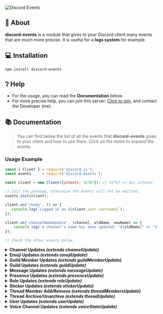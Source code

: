 ![Discord Events](https://i.imgur.com/sKJRQXq.png)

## 📖 About
**discord-events** is a module that gives to your Discord client many events that are much more precise.
It is useful for a **logs system** for example.

## 💻 Installation
```
npm install discord-events
```

## ❔ Help
- For the usage, you can read the **Documentation** below.
-  For more precise help, you can join this server: [Click to join](https://discord.gg/4b3X43JDQs), and contact the Developer  (me).

## 📚 Documentation
> You can find below the list of all the events that **discord-events** gives to your client and how to use them.
> *Click on the name to expand the events.*

### Usage Example
```js
const { Client } = require('discord.js');
const events     = require('discord-events');

const client = new Client({intents: 32767}); // 32767 => ALL intents

// Init the package, otherwise the events will not be emitted.
events.init(client);

client.on('ready', () => {
   console.log(`Logged in as ${client.user.username}`);
});

client.on('channelNameUpdate', (channel, oldName, newName) => {
	console.log(`A channel's name has been updated: "${oldName}" => "${newName}"`);
});

// Check the other events below.
```

<details><summary><strong>Channel Updates <i>(extends channelUpdate)</i></strong></summary><br/>
<h3><strong>channelNameUpdate</strong></h3><br/>
<h4>📡 Emitted when a channel's name is updated.</h4>

| **Parameter** | **Type** | **Description** |
| --- | --- | --- |
| channel | [GuildChannel](https://discord.js.org/#/docs/discord.js/stable/class/GuildChannel) | The channel whose name has been updated. |
| oldName | [String](https://developer.mozilla.org/fr/docs/Web/JavaScript/Reference/Global_Objects/String) | The old channel's name. |
| newName | [String](https://developer.mozilla.org/fr/docs/Web/JavaScript/Reference/Global_Objects/String) | The new channel's name |

**Exemple :**
```js
client.on('channelNameUpdate', (channel, oldName, newName) => {
	console.log(`A channel's name has been updated: "${oldName}" => "${newName}"`);
});
```
---

<h3><strong>channelParentUpdate</strong></h3><br/>
<h4>📡 Emitted when a channel's parent is updated.</h4>

| **Parameter** | **Type** | **Description** |
| --- | --- | --- |
| channel | [GuildChannel](https://discord.js.org/#/docs/discord.js/stable/class/GuildChannel) | The channel whose parent has been updated. |
| oldParent | [CategoryChannel](https://discord.js.org/#/docs/discord.js/stable/class/CategoryChannel) | The old channel's parent. |
| newParent | [CategoryChannel](https://discord.js.org/#/docs/discord.js/stable/class/CategoryChannel) | The new channel's parent. |

**Example :**
```js
client.on('channelParentUpdate', (channel, oldParent, newParent) => {
	console.log(`A channel's parent has been updated: ${oldParent.id} => ${newParent.id}`);
});
```

---

<h3><strong>channelPermissionOverwritesUpdate</strong></h3><br/>
<h4>📡 Emitted when the permissions of a channel are updated.</h4>

| **Parameter** | **Type** | **Description** |
| --- | --- | --- |
| channel | [GuildChannel](https://discord.js.org/#/docs/discord.js/stable/class/GuildChannel) | The channel whose permissions have been updated. |
| oldPermissions | [PermissionOverwrites](https://discord.js.org/#/docs/discord.js/stable/class/PermissionOverwrites) | The old channel's permissions. |
| newPermissions | [PermissionOverwrites](https://discord.js.org/#/docs/discord.js/stable/class/PermissionOverwrites) | The new channel's permissions. |

**Example :**
```js
client.on('channelPermissionOverwritesUpdate', (channel, oldPermissions, newPermissions) => {
	console.log('The permissions of a channel have been updated :');
	console.log(oldPermissions, newPermissions);
});
```

---

<h3><strong>channelNsfwStateUpdate</strong></h3><br/>
<h4>📡 Emitted when someone enable/disable the "Age-Restricted Channel" option for a channel.</h4>

| **Parameter** | **Type** | **Description** |
| --- | --- | --- |
| channel | [BaseGuildTextChannel](https://discord.js.org/#/docs/discord.js/stable/class/BaseGuildTextChannel) | The channel whose NSFW state has been updated. |
| nsfw | [Boolean](https://developer.mozilla.org/fr/docs/Web/JavaScript/Reference/Global_Objects/Boolean) | Wether the channel is NSFW or not. |

**Example :**
```js
client.on('channelNsfwStateUpdate', (channel, nsfw) => {
	console.log(`NSFW state has been ${nsfw ? 'enabled' : 'disabled'} in a channel.`);
});
```

---

<h3><strong>channelRateLimitUpdate</strong></h3><br/>
<h4>📡Emitted when a channel's slowmode is updated.</h4>

| **Parameter** | **Type** | **Description** |
| --- | --- | --- |
| channel | [BaseGuildTextChannel](https://discord.js.org/#/docs/discord.js/stable/class/BaseGuildTextChannel) | The channel whose slowmode has been updated. |
| oldRateLimit | [Number](https://developer.mozilla.org/en-US/docs/Web/JavaScript/Reference/Global_Objects/Number) | The old channel's slowmode (in seconds). |
| newRateLimit | [Number](https://developer.mozilla.org/en-US/docs/Web/JavaScript/Reference/Global_Objects/Number) | The new channel's slowmode (in seconds). |

**Example :**
```js
client.on('channelRateLimitUpdate', (channel, oldRateLimit, newRateLimit) => {
	console.log(`A channel's slowmode has been updated: ${oldRateLimit} => ${newRateLimit}`);
});
```

---

<h3><strong>channelTopicUpdate</strong></h3><br/>
<h4>📡 Emitted when a channel's topic is updated.</h4>

| **Parameter** | **Type** | **Description** |
| --- | --- | --- |
| channel | [BaseGuildTextChannel](https://discord.js.org/#/docs/discord.js/stable/class/BaseGuildTextChannel) | The channel whose topic has been updated. |
| oldTopic | [String](https://developer.mozilla.org/fr/docs/Web/JavaScript/Reference/Global_Objects/String) | The old channel's topic. |
| newTopic | [String](https://developer.mozilla.org/fr/docs/Web/JavaScript/Reference/Global_Objects/String) | The new channel's topic. |

**Example :**
```js
client.on('channelTopicUpdate', (channel, oldTopic, newTopic) => {
	console.log(`A channel's topic has been updated: "${oldTopic}" => "${newTopic}"`);
});
```

---

<h3><strong>channelRtcRegionUpdate</strong></h3><br/>
<h4>📡 Emitted when a voice channel's RTC region is updated.</h4>

| **Parameter** | **Type** | **Description** |
| --- | --- | --- |
| channel | [BaseGuildVoiceChannel](https://discord.js.org/#/docs/discord.js/stable/class/BaseGuildVoiceChannel) | The voice channel whose RTC region has been updated. |
| oldRtcRegion | [String](https://developer.mozilla.org/en-US/docs/Web/JavaScript/Reference/Global_Objects/String) | The old channel's RTC region. |
| newRtcRegion | [String](https://developer.mozilla.org/en-US/docs/Web/JavaScript/Reference/Global_Objects/String) | The new channel's RTC region |

**Example :**
```js
client.on('channelRtcRegionUpdate', (channel, oldRtcRegion, newRtcRegion) => {
	console.log(`A voice channel's RTC region has been updated: "${oldRtcRegion}" => "${newRtcRegion}"`);
});
```

---

<h3><strong>channelUserLimitUpdate</strong></h3><br/>
<h4>📡 Emitted when a voice channel's user limit is updated.</h4>

| **Parameter** | **Type** | **Description** |
| --- | --- | --- |
| channel | [BaseGuildVoiceChannel](https://discord.js.org/#/docs/discord.js/stable/class/BaseGuildVoiceChannel) | The voice channel whose user limit has been updated. |
| oldUserLimit | [Number](https://developer.mozilla.org/en-US/docs/Web/JavaScript/Reference/Global_Objects/Number) | The old channel's user limit. |
| newUserLimit | [Number](https://developer.mozilla.org/en-US/docs/Web/JavaScript/Reference/Global_Objects/Number) | The new channel's user limit. |

**Example :**
```js
client.on('channelUserLimitUpdate', (channel, oldUserLimit, newUserLimit) => {
	console.log(`A voice channel's user limit has been updated: ${oldUserLimit} => ${newUserLimit}`);
});
```

---

<h3><strong>channelBitrateUpdate</strong></h3><br/>
<h4>📡 Emitted when a voice channel's bitrate is updated.</h4>

| **Parameter** | **Type** | **Description** |
| --- | --- | --- |
| channel | [BaseGuildVoiceChannel](https://discord.js.org/#/docs/discord.js/stable/class/BaseGuildVoiceChannel) | The voice channel whose bitrate has been updated. |
| oldBitrate | [Number](https://developer.mozilla.org/en-US/docs/Web/JavaScript/Reference/Global_Objects/Number) | The old channel's bitrate. |
| newBitrate | [Number](https://developer.mozilla.org/en-US/docs/Web/JavaScript/Reference/Global_Objects/Number) | The new channel's bitrate. |

**Example :**
```js
client.on('channelBitrateUpdate', (channel, oldBitrate, newBitrate) => {
	console.log(`A voice channel's bitrate has been updated: ${oldBitrate} => ${newBitrate}`);
});
```
</details>

<details><summary><strong>Emoji Updates <i>(extends emojiUpdate)</i></strong></summary><br/>
<h3><strong>emojiNameUpdate</strong></h3><br/>
<h4>📡 Emitted when an emoji's name is updated.</h4>

| **Parameter** | **Type** | **Description** |
| --- | --- | --- |
| emoji | [BaseGuildEmoji](https://discord.js.org/#/docs/discord.js/stable/class/BaseGuildEmoji) | The emoji whose name has been updated. |
| oldName | [String](https://developer.mozilla.org/en-US/docs/Web/JavaScript/Reference/Global_Objects/String) | The old emoji's name. |
| newName | [String](https://developer.mozilla.org/en-US/docs/Web/JavaScript/Reference/Global_Objects/String) | The new emoji's name. |

**Example :**
```js
client.on('emojiNameUpdate', (emoji, oldName, newName) => {
	console.log(`An emoji's name has been updated: "${oldName}" => "${newName}"`);
});
```
</details>

<details><summary><strong>Guild Member Updates <i>(extends guildMemberUpdate)</i></strong></summary><br/>
<h3><strong>guildMemberNicknameUpdate</strong></h3><br/>
<h4>📡 Emitted when a guild member's nickname is updated.</h4>

| **Parameter** | **Type** | **Description** |
| --- | --- | --- |
| member | [GuildMember](https://discord.js.org/#/docs/discord.js/stable/class/GuildMember) | The guild member whose nickname has been updated. |
| oldNickname | [String](https://developer.mozilla.org/en-US/docs/Web/JavaScript/Reference/Global_Objects/String) \| [undefined](https://developer.mozilla.org/fr/docs/Web/JavaScript/Reference/Global_Objects/undefined) | The old guild member's nickname. |
| newNickname | [String](https://developer.mozilla.org/en-US/docs/Web/JavaScript/Reference/Global_Objects/String) \| [undefined](https://developer.mozilla.org/fr/docs/Web/JavaScript/Reference/Global_Objects/undefined) | The new guild member's nickname. |

**Example :**
```js
client.on('guildMemberNicknameUpdate', (member, oldNickname, newNickname) => {
	console.log(`A guild member's nickname has been updated: "${oldNickname}" => "${newNickname}"`);
});
```

---

<h3><strong>guildMemberBoostStart</strong></h3><br/>
<h4>📡 Emitted when a guild member start boosting the server.</h4>

| **Parameter** | **Type** | **Description** |
| --- | --- | --- |
| member | [GuildMember](https://discord.js.org/#/docs/discord.js/stable/class/GuildMember) | The guild member who started boosting. |

**Example :**
```js
client.on('guildMemberBoostStart', (member) => {
	console.log(`A guild member started boosting the server "${member.guild.name}"`);
});
```

---

<h3><strong>guildMemberBoostStart</strong></h3><br/>
<h4>📡 Emitted when a guild member stop boosting the server.</h4>

| **Parameter** | **Type** | **Description** |
| --- | --- | --- |
| member | [GuildMember](https://discord.js.org/#/docs/discord.js/stable/class/GuildMember) | The guild member who stopped boosting. |

**Example :**
```js
client.on('guildMemberBoostStop', (member) => {
	console.log(`A guild member stopped boosting the server "${member.guild.name}"`);
});
```

---

<h3><strong>guildMemberTimeout</strong></h3><br/>
<h4>📡 Emitted when a guild member get timed out.</h4>

| **Parameter** | **Type** | **Description** |
| --- | --- | --- |
| member | [GuildMember](https://discord.js.org/#/docs/discord.js/stable/class/GuildMember) | The guild member who has been timed out. |

**Example :**
```js
client.on('guildMemberTimeout', (member) => {
	console.log(`${member.user.tag} has been timed out.`);
});
```

---

<h3><strong>guildMemberTimeoutRemove</strong></h3><br/>
<h4>📡 Emitted when a guild member's timeout is removed.</h4>

| **Parameter** | **Type** | **Description** |
| --- | --- | --- |
| member | [GuildMember](https://discord.js.org/#/docs/discord.js/stable/class/GuildMember) | The guild member whose timeout has been removed. |

**Example :**
```js
client.on('guildMemberTimeoutRemove', (member) => {
	console.log(`${member.user.tag} timeout has been removed.`);
});
```

---

<h3><strong>guildMemberRoleAdd</strong></h3><br/>
<h4>📡 Emitted when a role is added to a guild member.</h4>

| **Parameter** | **Type** | **Description** |
| --- | --- | --- |
| member | [GuildMember](https://discord.js.org/#/docs/discord.js/stable/class/GuildMember) | The guild member who reveived the role. |
| role | [Role](https://discord.js.org/#/docs/discord.js/stable/class/Role) | The role that has been added to the guild member. |

**Example :**
```js
client.on('guildMemberRoleAdd', (member, role) => {
	console.log(`The "${role.name}" has been added to ${member.user.tag}.`);
});
```

---

<h3><strong>guildMemberRoleRemove</strong></h3><br/>
<h4>📡 Emitted when a role is added to a guild member.</h4>

| **Parameter** | **Type** | **Description** |
| --- | --- | --- |
| member | [GuildMember](https://discord.js.org/#/docs/discord.js/stable/class/GuildMember) | The guild member who lost the role. |
| role | [Role](https://discord.js.org/#/docs/discord.js/stable/class/Role) | The role that has been removed from the guild member. |

**Example :**
```js
client.on('guildMemberRoleRemove', (member, role) => {
	console.log(`The "${role.name}" has been removed from ${member.user.tag}.`);
});
```
</details>

<details><summary><strong>Guild Updates <i>(extends guildUpdate)</i></strong></summary><br/>
<h3><strong>guildBannerUpdate</strong></h3><br/>
<h4>📡 Emitted when a guild's banned is updated.</h4>

| **Parameter** | **Type** | **Description** |
| --- | --- | --- |
| guild | [BaseGuild](https://discord.js.org/#/docs/discord.js/stable/class/BaseGuild) | The guild whose banner has been updated. |
| oldBannerURL | [String](https://developer.mozilla.org/en-US/docs/Web/JavaScript/Reference/Global_Objects/String) \| [undefined](https://developer.mozilla.org/fr/docs/Web/JavaScript/Reference/Global_Objects/undefined) | The old guild's banner URL. |
| newBannerURL | [String](https://developer.mozilla.org/en-US/docs/Web/JavaScript/Reference/Global_Objects/String) \| [undefined](https://developer.mozilla.org/fr/docs/Web/JavaScript/Reference/Global_Objects/undefined) | The new guild's banner URL. |

**Example :**
```js
client.on('guildBannerUpdate', (guild, oldBannerURL, newBannerURL) => {
	console.log(`A guild's banner has been updated: ${oldBannerURL} => ${newBannerURL}`);
});
```

---

<h3><strong>guildDescriptionUpdate</strong></h3><br/>
<h4>📡 Emitted when a guild's description is updated.</h4>

| **Parameter** | **Type** | **Description** |
| --- | --- | --- |
| guild | [BaseGuild](https://discord.js.org/#/docs/discord.js/stable/class/BaseGuild) | The guild whose description has been uptated. |
| oldDescription | [String](https://developer.mozilla.org/en-US/docs/Web/JavaScript/Reference/Global_Objects/String) \| [undefined](https://developer.mozilla.org/fr/docs/Web/JavaScript/Reference/Global_Objects/undefined) | The old guild's description. |
| newDescription | [String](https://developer.mozilla.org/en-US/docs/Web/JavaScript/Reference/Global_Objects/String) \| [undefined](https://developer.mozilla.org/fr/docs/Web/JavaScript/Reference/Global_Objects/undefined) | The new guild's description. |

**Example :**
```js
client.on('guildDescriptionUpdate', (guild, oldDescription, newDescription) => {
	console.log(`A guild's description has been updated: "${oldDescription}" => "${newDescription}"`);
});
```

---

<h3><strong>guildIconUpdate</strong></h3><br/>
<h4>📡 Emitted when a guild's icon is updated.</h4>

| **Parameter** | **Type** | **Description** |
| --- | --- | --- |
| guild | [BaseGuild](https://discord.js.org/#/docs/discord.js/stable/class/BaseGuild) | The guild whose icon has been updated. |
| oldIconURL | [String](https://developer.mozilla.org/en-US/docs/Web/JavaScript/Reference/Global_Objects/String) \| [undefined](https://developer.mozilla.org/fr/docs/Web/JavaScript/Reference/Global_Objects/undefined) | The old guild's icon URL. |
| newIconURL | [String](https://developer.mozilla.org/en-US/docs/Web/JavaScript/Reference/Global_Objects/String) \| [undefined](https://developer.mozilla.org/fr/docs/Web/JavaScript/Reference/Global_Objects/undefined) | The new guild's icon URL. |

**Example :**
```js
client.on('guildIconUpdate', (guild, oldIconURL, newIconURL) => {*
	console.log(`A guild's icon has been updated: ${oldIconURL} => ${newIconURL}`);
});
```

---

<h3><strong>guildNameUpdate</strong></h3><br/>
<h4>📡 Emitted when a guild's name is updated.</h4>

| **Parameter** | **Type** | **Description** |
| --- | --- | --- |
| guild | [BaseGuild](https://discord.js.org/#/docs/discord.js/stable/class/BaseGuild) | The guild whose name has been updated. |
| oldName | [String](https://developer.mozilla.org/en-US/docs/Web/JavaScript/Reference/Global_Objects/String) | The old guild's name. |
| newName | [String](https://developer.mozilla.org/en-US/docs/Web/JavaScript/Reference/Global_Objects/String) | The new guild's name. |

**Example :**
```js
client.on('guildNameUpdate', (guild, oldName, newName) => {
	console.log(`A guild's name has been updated: "${oldName}" => "${newName"`);
});
```

--- 

<h3><strong>guildMfaLevelUpdate</strong></h3><br/>
<h4>📡 Emitted when a guild's MFA level is updated.</h4>

| **Parameter** | **Type** | **Description** |
| --- | --- | --- |
| guild | [BaseGuild](https://discord.js.org/#/docs/discord.js/stable/class/BaseGuild) | The guild whose MFA level has been updated. |
| oldMfaLevel | [MFALevel](https://discord.js.org/#/docs/discord.js/stable/typedef/MFALevel) | The old guild's MFA level. |
| newMfaLevel | [MFALevel](https://discord.js.org/#/docs/discord.js/stable/typedef/MFALevel) | The new guild's MFA level. |

**Example :**
```js
client.on('guildMfaLevelUpdate', (guild, oldMfaLevel, newMfaLevel) => {
	console.log(`A guild's MFA level has been updated: "${oldMfaLevel}" => "${newMfaLevel}"`);
});
```

---

<h3><strong>guildNsfwLevelUpdate</strong></h3><br/>
<h4>📡 Emitted when a guild's NSFW level is updated.</h4>

| **Parameter** | **Type** | **Description** |
| --- | --- | --- |
| guild | [BaseGuild](https://discord.js.org/#/docs/discord.js/stable/class/BaseGuild) | The guild whose NSFW level has been updated. |
| oldNsfwLevel | [NSFWLevel](https://discord.js.org/#/docs/discord.js/stable/typedef/NSFWLevel) | The old guild's NSFW level. |
| newNsfwLevel | [NSFWLevel](https://discord.js.org/#/docs/discord.js/stable/typedef/NSFWLevel) | The new guild's NSFW level. |

**Example :**
```js
client.on('guildNsfwLevelUpdate', (guild, oldNsfwLevel, newNsfwLevel) => {
	console.log(`A guild's NSFW level has been updated: "${oldNsfwLevel}" => "${newNsfwLevel}"`);
});
```

---

<h3><strong>guildAfkChannelUpdate</strong></h3><br/>
<h4>📡 Emitted when a guild's AFK channel is updated.</h4>

| **Parameter** | **Type** | **Description** |
| --- | --- | --- |
| guild | [BaseGuild](https://discord.js.org/#/docs/discord.js/stable/class/BaseGuild) | The guild whose AFK channel has been updated. |
| oldAfkChannel | [VoiceChannel](https://discord.js.org/#/docs/discord.js/stable/class/VoiceChannel) \| [undefined](https://developer.mozilla.org/fr/docs/Web/JavaScript/Reference/Global_Objects/undefined) | The old guild's AFK channel. |
| newAfkChannel | [VoiceChannel](https://discord.js.org/#/docs/discord.js/stable/class/VoiceChannel) \| [undefined](https://developer.mozilla.org/fr/docs/Web/JavaScript/Reference/Global_Objects/undefined) | The new guild's AFK channel. |

**Example :**
```js
client.on('guildAfkChannelUpdate', (guild, oldAfkChannel, newAfkChannel) => {
   console.log(`A guild's AFK channel has been updated: ${oldAfkChannel?.name} => ${newAfkChannel?.name}`);
});
```

---

<h3><strong>guildOwnerUpdate</strong></h3><br/>
<h4>📡 Emitted when a guild's owner transfers the ownership.</h4>

| **Parameter** | **Type** | **Description** |
| --- | --- | --- |
| guild | [BaseGuild](https://discord.js.org/#/docs/discord.js/stable/class/BaseGuild) | The guild whose owner has been updated. |
| oldOwner | [User](https://discord.js.org/#/docs/discord.js/stable/class/User) | The old guild's owner. |
| newOwner | [User](https://discord.js.org/#/docs/discord.js/stable/class/User) | The new guild's owner. |

**Example :**
```js
client.on('guildOwnerUpdate', (guild, oldOwner, newOwner) => {
   console.log(`A guild's ownership has been transfered: ${oldOwner.tag} => ${newOwner.tag}`);
});
```

---

<h3><strong>guildRulesChannelUpdate</strong></h3><br/>
<h4>📡 Emitted when a guild's rules channel is updated.</h4>

| **Parameter** | **Type** | **Description** |
| --- | --- | --- |
| guild | [BaseGuild](https://discord.js.org/#/docs/discord.js/stable/class/BaseGuild) | The guild whose owner has been updated. |
| oldRulesChannel  | [TextChannel](https://discord.js.org/#/docs/discord.js/stable/class/TextChannel) \| [undefined](https://developer.mozilla.org/fr/docs/Web/JavaScript/Reference/Global_Objects/undefined) | The old guild's rules channel. |
| newRulesChannel | [TextChannel](https://discord.js.org/#/docs/discord.js/stable/class/TextChannel) \| [undefined](https://developer.mozilla.org/fr/docs/Web/JavaScript/Reference/Global_Objects/undefined) | The new guild's rules channel. |

**Example :**
```js
client.on('guildRulesChannelUpdate', (guild, oldRulesChannel, newRulesChannel) => {
   console.log(`A guild's rules channel has been updated: ${oldRulesChannel?.name} => ${newRulesChannel?.name}`);
});
```
---

<h3><strong>guildSystemChannelUpdate</strong></h3><br/>
<h4>📡 Emitted when a guild's system channel is updated.</h4>

| **Parameter** | **Type** | **Description** |
| --- | --- | --- |
| guild | [BaseGuild](https://discord.js.org/#/docs/discord.js/stable/class/BaseGuild) | The guild whose system channel has been updated. |
| oldSystemChannel | [TextChannel](https://discord.js.org/#/docs/discord.js/stable/class/TextChannel) \| [undefined](https://developer.mozilla.org/fr/docs/Web/JavaScript/Reference/Global_Objects/undefined) | The old guild' system channel. |
| newSystemChannel | [TextChannel](https://discord.js.org/#/docs/discord.js/stable/class/TextChannel) \| [undefined](https://developer.mozilla.org/fr/docs/Web/JavaScript/Reference/Global_Objects/undefined) | The new guild' system channel. |

**Example :**
```js
client.on('guildSystemChannelUpdate', (guild, oldSystemChannel, newSystemChannel) => {
   console.log(`A guild' system channel has been updated: ${oldSystemChannel?.name} => ${newSystemChannel?.name}`);
});
```

---

<h3><strong>guildVerified</strong></h3><br/>
<h4>📡 Emitted when a guild gets verified.</h4>

| **Parameter** | **Type** | **Description** |
| --- | --- | --- |
| guild | [BaseGuild](https://discord.js.org/#/docs/discord.js/stable/class/BaseGuild) | The guild that has been verified. |

**Example :**
```js
client.on('guildVerified', (guild) => {
   console.log(`The guild "${guild.name}" has been verified.`);
});
```

---

<h3><strong>guildPartnered</strong></h3><br/>
<h4>📡 Emitted when a guild gets verified.</h4>

| **Parameter** | **Type** | **Description** |
| --- | --- | --- |
| guild | [BaseGuild](https://discord.js.org/#/docs/discord.js/stable/class/BaseGuild) | The guild that has been verified. |

**Example :**
```js
client.on('guildPartnered', (guild) => {
   console.log(`The guild "${guild.name}" has been partnered.`);
});
```
</details>


<details><summary><strong>Message Updates <i>(extends messageUpdate)</i></strong></summary><br/>
<h3><strong>messageContentUpdate</strong></h3><br/>
<h4>📡 Emitted when a message's content is updated.</h4>

| **Parameter** | **Type** | **Description** |
| --- | --- | --- |
| message | [Message](https://discord.js.org/#/docs/discord.js/stable/class/Message) | The message that has been edited. |
| oldContent | [String](https://developer.mozilla.org/fr/docs/Web/JavaScript/Reference/Global_Objects/String) \| [undefined](https://developer.mozilla.org/fr/docs/Web/JavaScript/Reference/Global_Objects/undefined) | The old message's content. |
| newContent | [String](https://developer.mozilla.org/fr/docs/Web/JavaScript/Reference/Global_Objects/String) \| [undefined](https://developer.mozilla.org/fr/docs/Web/JavaScript/Reference/Global_Objects/undefined) | The new message's content. |

**Example :**
```js
client.on('messageContentUpdate', (message, oldContent, newContent) => {
   console.log(`A message has been edited in #${message.channel.name} channel: "${oldContent}" => "${newContent}"`);
});
```

---

<h3><strong>messageAttachmentsUpdate</strong></h3><br/>
<h4>📡 Emitted when the attachments of a message are updated.</h4>

| **Parameter** | **Type** | **Description** |
| --- | --- | --- |
| message | [Message](https://discord.js.org/#/docs/discord.js/stable/class/Message) | The message that has been edited. |
| oldAttachments | [Collection](https://discord.js.org/#/docs/collection/main/class/Collection)<[Snowflake](https://discord.js.org/#/docs/discord.js/stable/typedef/Snowflake), [MessageAttachment](https://discord.js.org/#/docs/discord.js/stable/class/MessageAttachment)> \| [undefined](https://developer.mozilla.org/fr/docs/Web/JavaScript/Reference/Global_Objects/undefined) | The old attachments of the message. |
| newAttachments | [Collection](https://discord.js.org/#/docs/collection/main/class/Collection)<[Snowflake](https://discord.js.org/#/docs/discord.js/stable/typedef/Snowflake), [MessageAttachment](https://discord.js.org/#/docs/discord.js/stable/class/MessageAttachment)> \| [undefined](https://developer.mozilla.org/fr/docs/Web/JavaScript/Reference/Global_Objects/undefined) | The new attachments of the message. |

**Example :**
```js
client.on('messageAttachmentsUpdate', (message, oldAttachments, newAttachments) => {
   console.log(`The attachments of a message have been updated :`);
   console.log(oldAttachments, newAttachments);
});
```
</details>

<details><summary><strong>Presence Updates <i>(extends presenceUpdate)</i></strong></summary><br/>
<h3><strong>guildMemberPresenceStatusUpdate</strong></h3><br/>
<h4>📡 Emitted when a guild member's status is updated.</h4>

| **Parameter** | **Type** | **Description** |
| --- | --- | --- |
| member | [GuildMember](https://discord.js.org/#/docs/discord.js/stable/class/GuildMember) | The guild member whose status has been updated. |
| oldStatus | [PresenceStatus](https://discord.js.org/#/docs/discord.js/stable/typedef/PresenceStatus) | The old guild member's status. |
| newStatus | [PresenceStatus](https://discord.js.org/#/docs/discord.js/stable/typedef/PresenceStatus) | The new guild member's status. |

**Example :**
```js
client.on('guildMemberPresenceStatusUpdate', (member, oldStatus, newStatus) => {
   console.log(`A guild member's status has been updated: ${oldStatus} => ${newStatus}`);
});
```

---

<h3><strong>guildMemberOnline</strong></h3><br/>
<h4>📡 Emitted when a guild member goes online ('online', 'idle', 'dnd').</h4>

| **Parameter** | **Type** | **Description** |
| --- | --- | --- |
| member | [GuildMember](https://discord.js.org/#/docs/discord.js/stable/class/GuildMember) | The guild member who is now online. |
| oldStatus | [PresenceStatus](https://discord.js.org/#/docs/discord.js/stable/typedef/PresenceStatus) | The old guild member's status. |
| newStatus | [PresenceStatus](https://discord.js.org/#/docs/discord.js/stable/typedef/PresenceStatus) | The new guild member's status. |

**Example :**
```js
client.on('guildMemberOnline', (member, oldStatus, newStatus) => {
   console.log(`A guild member is now online (${newStatus})`);
});
```

---

<h3><strong>guildMemberOffline</strong></h3><br/>
<h4>📡 Emitted when a guild member goes offline.</h4>

| **Parameter** | **Type** | **Description** |
| --- | --- | --- |
| member | [GuildMember](https://discord.js.org/#/docs/discord.js/stable/class/GuildMember) | The guild member who is now offline. |
| oldStatus | [PresenceStatus](https://discord.js.org/#/docs/discord.js/stable/typedef/PresenceStatus) | The old guild member's status. |
| newStatus | [PresenceStatus](https://discord.js.org/#/docs/discord.js/stable/typedef/PresenceStatus) | The new guild member's status. |

**Example :**
```js
client.on('guildMemberOnline', (member, oldStatus, newStatus) => {
   console.log(`A guild member is now offline.`);
});
```

---

<h3><strong>guildMemberActivitiesUpdate</strong></h3><br/>
<h4>📡 Emitted when the activites of a guild member are updated.</h4>

| **Parameter** | **Type** | **Description** |
| --- | --- | --- |
| member | [GuildMember](https://discord.js.org/#/docs/discord.js/stable/class/GuildMember) | The guild member whose activites have been updated. |
| oldActivites | [Array](https://developer.mozilla.org/en-US/docs/Web/JavaScript/Reference/Global_Objects/Array)<[Activity](https://discord.js.org/#/docs/discord.js/stable/class/Activity)> | The old guild member's activites. |
| newActivites | [Array](https://developer.mozilla.org/en-US/docs/Web/JavaScript/Reference/Global_Objects/Array)<[Activity](https://discord.js.org/#/docs/discord.js/stable/class/Activity)> | The new guild member's activities. |

**Example :**
```js
client.on('guildMemberActivitiesUpdate', (member, oldActivites, newActivites) => {
   console.log(`The activites of a guild member have been updated :`);
   console.log(oldActivites, newActivites);
});
```
</details>

<details><summary><strong>Role Updates <i>(extends roleUpdate)</i></strong></summary><br/>
<h3><strong>roleColorUpdate</strong></h3><br/>
<h4>📡 Emitted when a role's color is updated.</h4>

| **Parameter** | **Type** | **Description** |
| --- | --- | --- |
| role | [Role](https://discord.js.org/#/docs/discord.js/stable/class/Role) | The role whose color has been updated. |
| oldHexColor | [String](https://developer.mozilla.org/en-US/docs/Web/JavaScript/Reference/Global_Objects/String) | The old role's hex color. |
| newHexColor | [String](https://developer.mozilla.org/en-US/docs/Web/JavaScript/Reference/Global_Objects/String) | The new role's hex color. |

**Example :**
```js
client.on('roleColorUpdate', (role, oldHexColor, newHexColor) => {
   console.log(`A role's color has been updated: ${oldHexColor} => ${newHexColor}`);
});
```

---

<h3><strong>roleHoistUpdate</strong></h3><br/>
<h4>📡 Emitted when a role "hoist" option is enabled/disabled.</h4>

| **Parameter** | **Type** | **Description** |
| --- | --- | --- |
| role | [Role](https://discord.js.org/#/docs/discord.js/stable/class/Role) | The role whose "hoist" option has been enabled/disabled. |
| hoist | [Boolean](https://developer.mozilla.org/en-US/docs/Web/JavaScript/Reference/Global_Objects/Boolean) | Wether the role is hoisted or not. |

**Example :**
```js
client.on('roleHoistUpdate', (role, hoist) => {
   console.log(`A role hoist has been ${hoist ? 'enabled' : 'disabled'}.`);
});
```

---

<h3><strong>roleMentionableUpdate</strong></h3><br/>
<h4>📡 Emitted when a role "mentionable" option is enabled/disabled.</h4>

| **Parameter** | **Type** | **Description** |
| --- | --- | --- |
| role | [Role](https://discord.js.org/#/docs/discord.js/stable/class/Role) | The role whose "mentionable" option has been enabled/disabled. |
| mentionable | [Boolean](https://developer.mozilla.org/en-US/docs/Web/JavaScript/Reference/Global_Objects/Boolean) | Wether the role is mentionable or not. |

**Example :**
```js
client.on('roleMentionableUpdate', (role, mentionable) => {
   console.log(`The "mentionable" option of a role has been ${mentionable ? 'enabled' : 'disabled'}.`);
});
```

---

<h3><strong>roleIconUpdate</strong></h3><br/>
<h4>📡 Emitted when a role's icon is updated.</h4>

| **Parameter** | **Type** | **Description** |
| --- | --- | --- |
| role | [Role](https://discord.js.org/#/docs/discord.js/stable/class/Role) | The role whose icon has been updated. |
| oldIconURL | [String](https://developer.mozilla.org/en-US/docs/Web/JavaScript/Reference/Global_Objects/String) \| [undefined](https://developer.mozilla.org/fr/docs/Web/JavaScript/Reference/Global_Objects/undefined) | The old role's icon URL. |
| newIconURL | [String](https://developer.mozilla.org/en-US/docs/Web/JavaScript/Reference/Global_Objects/String) \| [undefined](https://developer.mozilla.org/fr/docs/Web/JavaScript/Reference/Global_Objects/undefined) | The new role's icon URL. |

**Example :**
```js
client.on('roleIconUpdate', (role, oldIconURL, newIconURL) => {
   console.log(`A role's icon has been updated: ${oldIconURL} => ${newIconURL}`);
});
```

---

<h3><strong>rolePermissionsUpdate</strong></h3><br/>
<h4>📡 Emitted when a role "mentionable" option is enabled/disabled.</h4>

| **Parameter** | **Type** | **Description** |
| --- | --- | --- |
| role | [Role](https://discord.js.org/#/docs/discord.js/stable/class/Role) | The role whose permissions have been updated. |
| oldPermissions | Readonly<[Permissions](https://discord.js.org/#/docs/discord.js/stable/class/Permissions)> | The old role's permissions. |
| newPermissions | Readonly<[Permissions](https://discord.js.org/#/docs/discord.js/stable/class/Permissions)> | The new role's permissions. |

**Example :**
```js
client.on('rolePermissionsUpdate', (role, oldPermissions, newPermissions) => {
   console.log('The permissions of a role have been updated :');
   console.log(oldPermissions, newPermissions)
});
```
</details>

<details><summary><strong>Sticker Updates <i>(extends stickerUpdate)</i></strong></summary><br/>
<h3><strong>stickerNameUpdate</strong></h3><br/>
<h4>📡 Emitted when a sticker's name is updated.</h4>

| **Parameter** | **Type** | **Description** |
| --- | --- | --- |
| sticker | [Sticker](https://discord.js.org/#/docs/discord.js/stable/class/Sticker) | The role whose permissions have been updated. |
| oldName | [String](https://developer.mozilla.org/en-US/docs/Web/JavaScript/Reference/Global_Objects/String) | The old sticker's name. |
| newName | [String](https://developer.mozilla.org/en-US/docs/Web/JavaScript/Reference/Global_Objects/String) | The new sticker's name. |

**Example :**
```js
client.on('stickerNameUpdate', (sticker, oldName, newName) => {
   console.log(`A sticker's name has been updated: "${oldName}" => "${newName}"`);
});
```
</details>

<details><summary><strong>Thread Member Add/Remove <i>(extends threadMembersUpdate)</i></strong></summary><br/>
<h3><strong>threadMemberAdd</strong></h3><br/>
<h4>📡 Emitted when a guild member is added to a thread.</h4>

| **Parameter** | **Type** | **Description** |
| --- | --- | --- |
| thread | [ThreadChannel](https://discord.js.org/#/docs/discord.js/stable/class/ThreadChannel) | The thread where the guild member has been added. |
| member | [GuildMember](https://discord.js.org/#/docs/discord.js/stable/class/GuildMember) | The guild member who has been added to the thread. |

**Example :**
```js
client.on('threadMemberAdd', (thread, member) => {
   console.log(`${member.user.tag} has been added to a thread.`);
});
```

---

<h3><strong>threadMemberRemove</strong></h3><br/>
<h4>📡 Emitted when a guild member is removed from a thread.</h4>

| **Parameter** | **Type** | **Description** |
| --- | --- | --- |
| thread | [ThreadChannel](https://discord.js.org/#/docs/discord.js/stable/class/ThreadChannel) | The thread from where the guild member has been removed. |
| member | [GuildMember](https://discord.js.org/#/docs/discord.js/stable/class/GuildMember) | The guild member who has been removed from the thread. |

**Example :**
```js
client.on('threadMemberRemove', (thread, member) => {
   console.log(`${member.user.tag} has been removed from a thread.`);
});
```
</details>

<details><summary><strong>Thread Archive/Unarchive <i>(extends threadUpdate)</i></strong></summary><br/>
<h3><strong>threadArchived</strong></h3><br/>
<h4>📡 Emitted when a thread is archived.</h4>

| **Parameter** | **Type** | **Description** |
| --- | --- | --- |
| thread | [ThreadChannel](https://discord.js.org/#/docs/discord.js/stable/class/ThreadChannel) | The thread that has been archived. |

**Example :**
```js
client.on('threadArchived', (thread) => {
   console.log(`The thread #${thread.name} has been archived.`);
});
```

---

<h3><strong>threadUnarchived</strong></h3><br/>
<h4>📡 Emitted when a thread is unarchived.</h4>

| **Parameter** | **Type** | **Description** |
| --- | --- | --- |
| thread | [ThreadChannel](https://discord.js.org/#/docs/discord.js/stable/class/ThreadChannel) | The thread that has been unarchived. |

**Example :**
```js
client.on('threadUnarchived', (thread) => {
   console.log(`The thread #${thread.name} has been unarchived.`);
});
```
</details>

<details><summary><strong>User Updates <i>(extends userUpdate)</i></strong></summary><br/>
<h3><strong>userAvatarUpdate</strong></h3><br/>
<h4>📡 Emitted when a user's avatar is updated.</h4>

| **Parameter** | **Type** | **Description** |
| --- | --- | --- |
| guild | [BaseGuild](https://discord.js.org/#/docs/discord.js/stable/class/BaseGuild) | The guild where the user is. |
| user | [User](https://discord.js.org/#/docs/discord.js/stable/class/User) | The user whose avatar has been updated. |
| oldAvatarURL | [String](https://developer.mozilla.org/en-US/docs/Web/JavaScript/Reference/Global_Objects/String) | The old user's avatar URL. |
| newAvatarURL | [String](https://developer.mozilla.org/en-US/docs/Web/JavaScript/Reference/Global_Objects/String) | The new user's avatar URL. |

**Example :**
```js
client.on('userAvatarUpdate', (guild, user, oldAvatarURL, newAvatarURL) => {
   console.log(`A user's avatar has been updated: ${oldAvatarURL} => ${newAvatarURL}`);
});
```

---

<h3><strong>userBannerUpdate</strong></h3><br/>
<h4>📡 Emitted when a user's banner is updated.</h4>

| **Parameter** | **Type** | **Description** |
| --- | --- | --- |
| guild | [BaseGuild](https://discord.js.org/#/docs/discord.js/stable/class/BaseGuild) | The guild where the user is. |
| user | [User](https://discord.js.org/#/docs/discord.js/stable/class/User) | The user whose banner has been updated. |
| oldBannerURL | [String](https://developer.mozilla.org/en-US/docs/Web/JavaScript/Reference/Global_Objects/String) | The old user's banner URL. |
| newBannerURL | [String](https://developer.mozilla.org/en-US/docs/Web/JavaScript/Reference/Global_Objects/String) | The new user's banner URL. |

**Example :**
```js
client.on('userBannerUpdate', (guild, user, oldBannerURL, newBannerURL) => {
   console.log(`A user's banner has been updated: ${oldBannerURL} => ${newBannerURL}`);
});
```

---

<h3><strong>userDiscriminatorUpdate</strong></h3><br/>
<h4>📡 Emitted when a user's discriminator is updated.</h4>

| **Parameter** | **Type** | **Description** |
| --- | --- | --- |
| guild | [BaseGuild](https://discord.js.org/#/docs/discord.js/stable/class/BaseGuild) | The guild where the user is. |
| user | [User](https://discord.js.org/#/docs/discord.js/stable/class/User) | The user whose discriminator has been updated. |
| oldDiscriminator | [String](https://developer.mozilla.org/en-US/docs/Web/JavaScript/Reference/Global_Objects/String) | The old user's discriminator. |
| newDiscriminator | [String](https://developer.mozilla.org/en-US/docs/Web/JavaScript/Reference/Global_Objects/String) | The new user's discriminator. |

**Example :**
```js
client.on('userDiscriminatorUpdate', (guild, user, oldDiscriminator, newDiscriminator) => {
   console.log(`A user's discriminator has been updated: ${oldDiscriminator} => ${newDiscriminator}`);
});
```

---

<h3><strong>userUsernameUpdate</strong></h3><br/>
<h4>📡 Emitted when a user's username is updated.</h4>

| **Parameter** | **Type** | **Description** |
| --- | --- | --- |
| guild | [BaseGuild](https://discord.js.org/#/docs/discord.js/stable/class/BaseGuild) | The guild where the user is. |
| user | [User](https://discord.js.org/#/docs/discord.js/stable/class/User) | The user whose username has been updated. |
| oldUsername | [String](https://developer.mozilla.org/en-US/docs/Web/JavaScript/Reference/Global_Objects/String) | The old user's username. |
| newUsername | [String](https://developer.mozilla.org/en-US/docs/Web/JavaScript/Reference/Global_Objects/String) | The new user's username. |

**Example :**
```js
client.on('userUsernameUpdate', (guild, user, oldUsername, newUsername) => {
   console.log(`A user's username has been updated: ${oldUsername} => ${newUsername}`);
});
```
</details>

<details><summary><strong>Voice Channel Updates <i>(extends voiceStateUpdate)</i></strong></summary><br/>
<h3><strong>voiceChannelJoin</strong></h3><br/>
<h4>📡 Emitted when a guild member joins a voice channel.</h4>

| **Parameter** | **Type** | **Description** |
| --- | --- | --- |
| member | [GuildMember](https://discord.js.org/#/docs/discord.js/stable/class/GuildMember) | The guild member who joined a voice channel. |
| channel | [BaseGuildVoiceChannel](https://discord.js.org/#/docs/discord.js/stable/class/BaseGuildVoiceChannel) | The channel that the guild member joined. |

**Example :**
```js
client.on('voiceChannelJoin', (member, channel) => {
   console.log(`${member.user.tag} joined the voice channel #${channel.name}.`);
});
```

---

<h3><strong>voiceChannelLeave</strong></h3><br/>
<h4>📡 Emitted when a guild member leaves a voice channel.</h4>

| **Parameter** | **Type** | **Description** |
| --- | --- | --- |
| member | [GuildMember](https://discord.js.org/#/docs/discord.js/stable/class/GuildMember) | The guild member who left a voice channel. |
| channel | [BaseGuildVoiceChannel](https://discord.js.org/#/docs/discord.js/stable/class/BaseGuildVoiceChannel) | The channel that the guild member left. |

**Example :**
```js
client.on('voiceChannelLeave', (member, channel) => {
   console.log(`${member.user.tag} left the voice channel #${channel.name}.`);
});
```

---

<h3><strong>voiceChannelSwitch</strong></h3><br/>
<h4>📡 Emitted when a guild member leaves a voice channel to join another.</h4>

| **Parameter** | **Type** | **Description** |
| --- | --- | --- |
| member | [GuildMember](https://discord.js.org/#/docs/discord.js/stable/class/GuildMember) | The guild member who left a voice channel. |
| oldChannel | [BaseGuildVoiceChannel](https://discord.js.org/#/docs/discord.js/stable/class/BaseGuildVoiceChannel) | The channel that the guild member left. |
| newChannel | [BaseGuildVoiceChannel](https://discord.js.org/#/docs/discord.js/stable/class/BaseGuildVoiceChannel) | The channel that the guild member joined. |

**Example :**
```js
client.on('voiceChannelSwitch', (member, oldChannel, newChannel) => {
   console.log(`${member.user.tag} left the #${oldChannel} to join #${newChannel}.`);
});
```

---

<h3><strong>voiceChannelSelfDeaf</strong></h3><br/>
<h4>📡 Emitted when a guild member deafens himself.</h4>

| **Parameter** | **Type** | **Description** |
| --- | --- | --- |
| member | [GuildMember](https://discord.js.org/#/docs/discord.js/stable/class/GuildMember) | The guild member who deafened himself. |

**Example :**
```js
client.on('voiceChannelSelfDeaf', (member) => {
   console.log(`${member.user.tag} deafened himself in the voice channel #${member.voice.channel.name}.`);
});
```

---

<h3><strong>voiceChannelSelfMute</strong></h3><br/>
<h4>📡 Emitted when a guild member mutes himself.</h4>

| **Parameter** | **Type** | **Description** |
| --- | --- | --- |
| member | [GuildMember](https://discord.js.org/#/docs/discord.js/stable/class/GuildMember) | The guild member who muted himself. |

**Example :**
```js
client.on('voiceChannelSelfMute', (member) => {
   console.log(`${member.user.tag} muted himself in the voice channel #${member.voice.channel.name}.`);
});
```

---

<h3><strong>voiceChannelServerDeaf</strong></h3><br/>
<h4>📡 Emitted when a guild member is server-deafened.</h4>

| **Parameter** | **Type** | **Description** |
| --- | --- | --- |
| member | [GuildMember](https://discord.js.org/#/docs/discord.js/stable/class/GuildMember) | The guild member who has been deafened. |

**Example :**
```js
client.on('voiceChannelServerDeaf', (member) => {
   console.log(`${member.user.tag} has been deafened in the voice channel #${member.voice.channel.name}.`);
});
```

---

<h3><strong>voiceChannelServerMute</strong></h3><br/>
<h4>📡 Emitted when a guild member is server-muted.</h4>

| **Parameter** | **Type** | **Description** |
| --- | --- | --- |
| member | [GuildMember](https://discord.js.org/#/docs/discord.js/stable/class/GuildMember) | The guild member who has been muted. |

**Example :**
```js
client.on('voiceChannelServerMute', (member) => {
   console.log(`${member.user.tag} has been muted in the voice channel #${member.voice.channel.name}.`);
});
```

---

<h3><strong>voiceChannelSelfUndeaf</strong></h3><br/>
<h4>📡 Emitted when a guild member undeafens himself.</h4>

| **Parameter** | **Type** | **Description** |
| --- | --- | --- |
| member | [GuildMember](https://discord.js.org/#/docs/discord.js/stable/class/GuildMember) | The guild member who undeafened himself. |

**Example :**
```js
client.on('voiceChannelSelfUndeaf', (member) => {
   console.log(`${member.user.tag} undeafened himself in the voice channel #${member.voice.channel.name}.`);
});
```

---

<h3><strong>voiceChannelSelfUnmute</strong></h3><br/>
<h4>📡 Emitted when a guild member unmutes himself.</h4>

| **Parameter** | **Type** | **Description** |
| --- | --- | --- |
| member | [GuildMember](https://discord.js.org/#/docs/discord.js/stable/class/GuildMember) | The guild member who unmuted himself. |

**Example :**
```js
client.on('voiceChannelSelfUnmute', (member) => {
   console.log(`${member.user.tag} unmuted himself in the voice channel #${member.voice.channel.name}.`);
});
```

---

<h3><strong>voiceChannelServerUndeaf</strong></h3><br/>
<h4>📡 Emitted when a guild member is server-undeafened.</h4>

| **Parameter** | **Type** | **Description** |
| --- | --- | --- |
| member | [GuildMember](https://discord.js.org/#/docs/discord.js/stable/class/GuildMember) | The guild member who has been undeafened. |

**Example :**
```js
client.on('voiceChannelServerUndeaf', (member) => {
   console.log(`${member.user.tag} has been server-undeafened in the voice channel #${member.voice.channel.name}.`); 
});
```

---

<h3><strong>voiceChannelServerUnmute</strong></h3><br/>
<h4>📡 Emitted when a guild member is server-unmuted.</h4>

| **Parameter** | **Type** | **Description** |
| --- | --- | --- |
| member | [GuildMember](https://discord.js.org/#/docs/discord.js/stable/class/GuildMember) | The guild member who has been unmuted. |

**Example :**
```js
client.on('voiceChannelServerUnmute', (member) => {
   console.log(`${member.user.tag} has been server-unmuted in the voice channel #${member.voice.channel.name}.`); 
});
```

---

<h3><strong>voiceChannelStreamStart</strong></h3><br/>
<h4>📡 Emitted when a guild member starts streaming.</h4>

| **Parameter** | **Type** | **Description** |
| --- | --- | --- |
| member | [GuildMember](https://discord.js.org/#/docs/discord.js/stable/class/GuildMember) | The guild member who started streaming. |

**Example :**
```js
client.on('voiceChannelStreamStart', (member) => {
   console.log(`${member.user.tag} has started streaming in the voice channel #${member.voice.channel.name}.`);
});
```

---

<h3><strong>voiceChannelStreamStop</strong></h3><br/>
<h4>📡 Emitted when a guild member stops streaming.</h4>

| **Parameter** | **Type** | **Description** |
| --- | --- | --- |
| member | [GuildMember](https://discord.js.org/#/docs/discord.js/stable/class/GuildMember) | The guild member who stopped streaming. |

**Example :**
```js
client.on('voiceChannelStreamStop', (member) => {
   console.log(`${member.user.tag} has stopped streaming in the voice channel #${member.voice.channel.name}.`);
});
```

---

<h3><strong>voiceChannelVideoStart</strong></h3><br/>
<h4>📡 Emitted when a guild member activates his camera.</h4>

| **Parameter** | **Type** | **Description** |
| --- | --- | --- |
| member | [GuildMember](https://discord.js.org/#/docs/discord.js/stable/class/GuildMember) | The guild member who activated his camera. |

**Example :**
```js
client.on('voiceChannelVideoStart', (member) => {
   console.log(`${member.user.tag} has activated his camera in the voice channel #${member.voice.channel.name}.`);
});
```

---

<h3><strong>voiceChannelVideoStop</strong></h3><br/>
<h4>📡 Emitted when a guild member deactivates his camera.</h4>

| **Parameter** | **Type** | **Description** |
| --- | --- | --- |
| member | [GuildMember](https://discord.js.org/#/docs/discord.js/stable/class/GuildMember) | The guild member who deactivated his camera. |

**Example :**
```js
client.on('voiceChannelVideoStop', (member) => {
   console.log(`${member.user.tag} has deactivated his camera in the voice channel #${member.voice.channel.name}.`);
});
```
</details>
